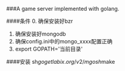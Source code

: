 ###A game server implemented with golang.

####条件
0. 确保安装好bzr
1. 确保安装好mongodb
2. 确保config.ini中的mongo_xxxx配置正确
3. export GOPATH='当前目录'

####安装
sh$go get labix.org/v2/mgo     
sh$make

